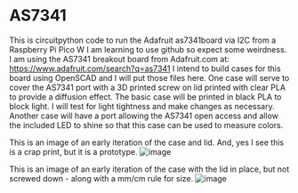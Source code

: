 # AS7341
This is circuitpython code to run the Adafruit as7341board via I2C from a Raspberry Pi Pico W
I am learning to use github so expect some weirdness.
I am using the AS7341 breakout board from Adafruit.com at: https://www.adafruit.com/search?q=as7341
I intend to build cases for this board using OpenSCAD and I will put those files here. 
One case will serve to cover the AS7341 port with a 3D printed screw on lid printed with clear PLA to provide a diffusion effect.
The basic case will be printed in black PLA to block light. I will test for light tightness and make changes as necessary.
Another case will have a port allowing the AS7341 open access and allow the included LED to shine so that this case can be used to measure colors.

This is an image of an early iteration of the case and lid. And, yes I see this is a crap print, but it is a prototype.
![image](https://github.com/joepardue/AS7341/assets/26350126/fc2acae4-0053-4138-bfdb-2765cb431053)

This is an image of an early iteration of the case with the lid in place, but not screwed down - along with a mm/cm rule for size.
![image](https://github.com/joepardue/AS7341/assets/26350126/c5022a18-14b9-4513-a7b6-9e66b5d95013)



